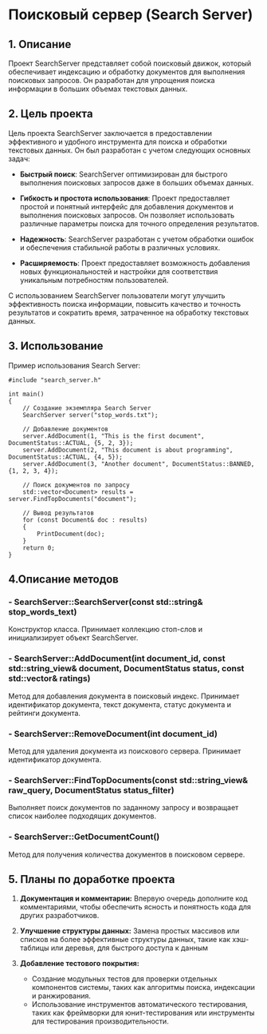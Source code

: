 # Поисковый сервер (Search Server)

## 1. Описание
Проект SearchServer представляет собой поисковый движок, который обеспечивает индексацию и обработку документов для выполнения поисковых запросов. Он разработан для упрощения поиска информации в больших объемах текстовых данных.

## 2. Цель проекта
Цель проекта SearchServer заключается в предоставлении эффективного и удобного инструмента для поиска и обработки текстовых данных. Он был разработан с учетом следующих основных задач:

* **Быстрый поиск**: SearchServer оптимизирован для быстрого выполнения поисковых запросов даже в больших объемах данных.

* **Гибкость и простота использования**: Проект предоставляет простой и понятный интерфейс для добавления документов и выполнения поисковых запросов. Он позволяет использовать различные параметры поиска для точного определения результатов.

* **Надежность**: SearchServer разработан с учетом обработки ошибок и обеспечения стабильной работы в различных условиях.

* **Расширяемость**: Проект предоставляет возможность добавления новых функциональностей и настройки для соответствия уникальным потребностям пользователей.

С использованием SearchServer пользователи могут улучшить эффективность поиска информации, повысить качество и точность результатов и сократить время, затраченное на обработку текстовых данных.

## 3. Использование

Пример использования Search Server:

    #include "search_server.h"
      
    int main()
    {
        // Создание экземпляра Search Server
        SearchServer server("stop_words.txt");
    
        // Добавление документов
        server.AddDocument(1, "This is the first document", DocumentStatus::ACTUAL, {5, 2, 3});
        server.AddDocument(2, "This document is about programming", DocumentStatus::ACTUAL, {4, 5});
        server.AddDocument(3, "Another document", DocumentStatus::BANNED, {1, 2, 3, 4});
    
        // Поиск документов по запросу
        std::vector<Document> results = server.FindTopDocuments("document");
    
        // Вывод результатов
        for (const Document& doc : results)
        {
            PrintDocument(doc);
        }
        return 0;
    }

## 4.Описание методов
### - SearchServer::SearchServer(const std::string& stop_words_text)
Конструктор класса. Принимает коллекцию стоп-слов и инициализирует объект SearchServer.

### - SearchServer::AddDocument(int document_id, const std::string_view& document, DocumentStatus status, const std::vector<int>& ratings)
Метод для добавления документа в поисковый индекс. Принимает идентификатор документа, текст документа, статус документа и рейтинги документа.

### - SearchServer::RemoveDocument(int document_id)
Метод для удаления документа из поискового сервера. Принимает идентификатор документа.

### - SearchServer::FindTopDocuments(const std::string_view& raw_query, DocumentStatus status_filter)
Выполняет поиск документов по заданному запросу и возвращает список наиболее подходящих документов.

### - SearchServer::GetDocumentCount()
Метод для получения количества документов в поисковом сервере.

## 5. Планы по доработке проекта
1. **Документация и комментарии:**
Впервую очередь дополните код комментариями, чтобы обеспечить ясность и понятность кода для других разработчиков.

2. **Улучшение структуры данных:**
Замена простых массивов или списков на более эффективные структуры данных, такие как хэш-таблицы или деревья, для быстрого доступа к данным

3. **Добавление тестового покрытия:**
   * Создание модульных тестов для проверки отдельных компонентов системы, таких как алгоритмы поиска, индексации и ранжирования.
   * Использование инструментов автоматического тестирования, таких как фреймворки для юнит-тестирования или инструменты для тестирования производительности.



